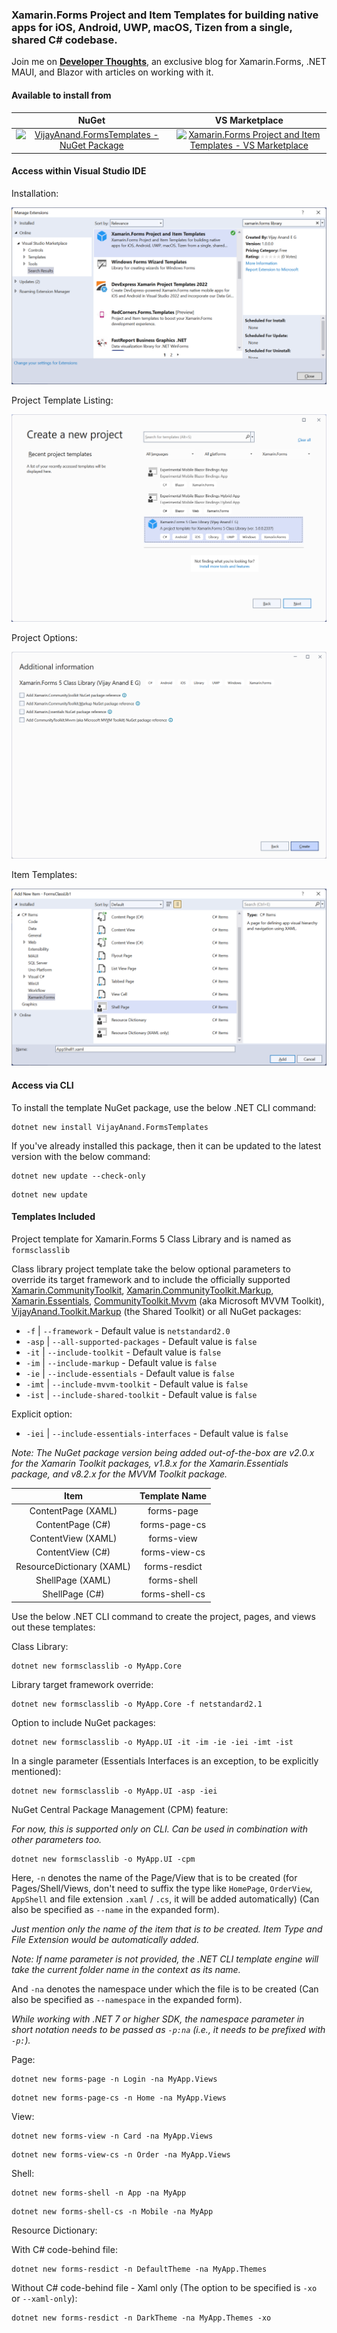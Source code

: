 ### Xamarin.Forms Project and Item Templates for building native apps for iOS, Android, UWP, macOS, Tizen from a single, shared C# codebase.

Join me on [**Developer Thoughts**](https://egvijayanand.in/), an exclusive blog for Xamarin.Forms, .NET MAUI, and Blazor with articles on working with it.

#### Available to install from

|NuGet|VS Marketplace|
|:---:|:---:|
|[![VijayAnand.FormsTemplates - NuGet Package](https://badgen.net/nuget/v/VijayAnand.FormsTemplates/?icon=nuget)](https://www.nuget.org/packages/VijayAnand.FormsTemplates/)|[![Xamarin.Forms Project and Item Templates - VS Marketplace](https://badgen.net/vs-marketplace/v/egvijayanand.xamarin-forms-templates?icon=visualstudio&foo=bar)](https://marketplace.visualstudio.com/items?itemName=egvijayanand.xamarin-forms-templates)|

#### Access within Visual Studio IDE

Installation:

![Install from VS Marketplace](images/xamarin-forms-vs-extension.png)

Project Template Listing:

![Xamarin.Forms Class Library Project Template](images/xamarin-forms-class-library.png)

Project Options:

![Xamarin.Forms Class Library - Project Options](images/xamarin-forms-class-library-options.png)

Item Templates:

![Xamarin.Forms - Item Templates](images/xamarin-forms-item-templates.png)

#### Access via CLI

To install the template NuGet package, use the below .NET CLI command:

```shell
dotnet new install VijayAnand.FormsTemplates
```

If you've already installed this package, then it can be updated to the latest version with the below command:

```shell
dotnet new update --check-only
```
```shell
dotnet new update
```

#### Templates Included

Project template for Xamarin.Forms 5 Class Library and is named as `formsclasslib`

Class library project template take the below optional parameters to override its target framework and to include the officially supported [Xamarin.CommunityToolkit](https://www.nuget.org/packages/Xamarin.CommunityToolkit), [Xamarin.CommunityToolkit.Markup](https://www.nuget.org/packages/Xamarin.CommunityToolkit.Markup), [Xamarin.Essentials](https://www.nuget.org/packages/Xamarin.Essentials), [CommunityToolkit.Mvvm](https://www.nuget.org/packages/CommunityToolkit.Mvvm) (aka Microsoft MVVM Toolkit), [VijayAnand.Toolkit.Markup](https://www.nuget.org/packages/VijayAnand.Toolkit.Markup) (the Shared Toolkit) or all NuGet packages:

* `-f` | `--framework` - Default value is `netstandard2.0`
* `-asp` | `--all-supported-packages` - Default value is `false`
* `-it` | `--include-toolkit` - Default value is `false`
* `-im` | `--include-markup` - Default value is `false`
* `-ie` | `--include-essentials` - Default value is `false`
* `-imt` | `--include-mvvm-toolkit` - Default value is `false`
* `-ist` | `--include-shared-toolkit` - Default value is `false`

Explicit option:

* `-iei` | `--include-essentials-interfaces` - Default value is `false`

*Note: The NuGet package version being added out-of-the-box are v2.0.x for the Xamarin Toolkit packages, v1.8.x for the Xamarin.Essentials package, and v8.2.x for the MVVM Toolkit package.*

|Item|Template Name|
|:---:|:---:|
|ContentPage (XAML)|forms-page|
|ContentPage (C#)|forms-page-cs|
|ContentView (XAML)|forms-view|
|ContentView (C#)|forms-view-cs|
|ResourceDictionary (XAML)|forms-resdict|
|ShellPage (XAML)|forms-shell|
|ShellPage (C#)|forms-shell-cs|

Use the below .NET CLI command to create the project, pages, and views out these templates:

Class Library:

```shell
dotnet new formsclasslib -o MyApp.Core
```

Library target framework override:

```shell
dotnet new formsclasslib -o MyApp.Core -f netstandard2.1
```

Option to include NuGet packages:

```shell
dotnet new formsclasslib -o MyApp.UI -it -im -ie -iei -imt -ist
```

In a single parameter (Essentials Interfaces is an exception, to be explicitly mentioned):

```shell
dotnet new formsclasslib -o MyApp.UI -asp -iei
```

NuGet Central Package Management (CPM) feature:

_For now, this is supported only on CLI. Can be used in combination with other parameters too._

```shell
dotnet new formsclasslib -o MyApp.UI -cpm
```

Here, `-n` denotes the name of the Page/View that is to be created (for Pages/Shell/Views, don't need to suffix the type like `HomePage`, `OrderView`, `AppShell` and file extension `.xaml` / `.cs`, it will be added automatically) (Can also be specified as `--name` in the expanded form).

*Just mention only the name of the item that is to be created. Item Type and File Extension would be automatically added.*

*Note: If name parameter is not provided, the .NET CLI template engine will take the current folder name in the context as its name.*

And `-na` denotes the namespace under which the file is to be created (Can also be specified as `--namespace` in the expanded form).

*While working with .NET 7 or higher SDK, the namespace parameter in short notation needs to be passed as `-p:na` (i.e., it needs to be prefixed with `-p:`).*

Page:

```shell
dotnet new forms-page -n Login -na MyApp.Views
```
```shell
dotnet new forms-page-cs -n Home -na MyApp.Views
```

View:

```shell
dotnet new forms-view -n Card -na MyApp.Views
```
```shell
dotnet new forms-view-cs -n Order -na MyApp.Views
```

Shell:

```shell
dotnet new forms-shell -n App -na MyApp
```
```shell
dotnet new forms-shell-cs -n Mobile -na MyApp
```

Resource Dictionary:

With C# code-behind file:

```shell
dotnet new forms-resdict -n DefaultTheme -na MyApp.Themes
```

Without C# code-behind file - Xaml only (The option to be specified is `-xo` or `--xaml-only`):

```shell
dotnet new forms-resdict -n DarkTheme -na MyApp.Themes -xo
```
